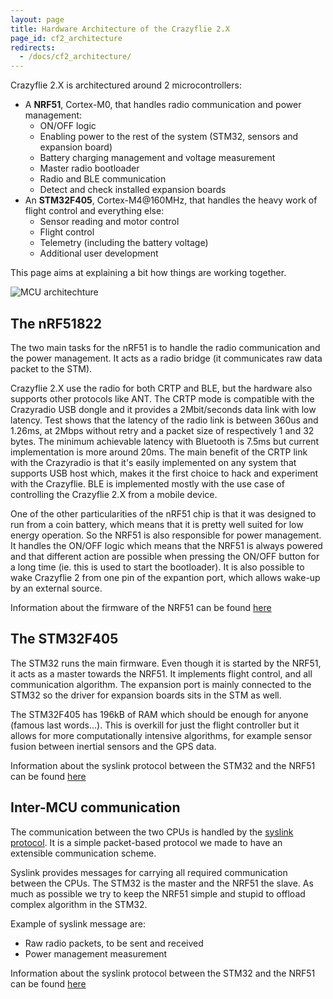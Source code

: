 ```yaml
---
layout: page
title: Hardware Architecture of the Crazyflie 2.X
page_id: cf2_architecture
redirects:
  - /docs/cf2_architecture/
---
```


Crazyflie 2.X is architectured around 2 microcontrollers:

-   A **NRF51**, Cortex-M0, that handles radio communication and power
    management:
    -   ON/OFF logic
    -   Enabling power to the rest of the system (STM32, sensors and
        expansion board)
    -   Battery charging management and voltage measurement
    -   Master radio bootloader
    -   Radio and BLE communication
    -   Detect and check installed expansion boards
-   An **STM32F405**, Cortex-M4\@160MHz, that handles the heavy work of
    flight control and everything else:
    -   Sensor reading and motor control
    -   Flight control
    -   Telemetry (including the battery voltage)
    -   Additional user development

This page aims at explaining a bit how things are working together.

![MCU architechture](/images/documentation/overview/mcu_architecture1.png)

The nRF51822
------------

The two main tasks for the nRF51 is to handle the radio communication
and the power management. It acts as a radio bridge (it communicates raw
data packet to the STM).

Crazyflie 2.X use the radio for both CRTP and BLE, but the hardware also
supports other protocols like ANT. The CRTP mode is compatible with the
Crazyradio USB dongle and it provides a 2Mbit/seconds data link with low
latency. Test shows that the latency of the radio link is between 360us
and 1.26ms, at 2Mbps without retry and a packet size of respectively 1
and 32 bytes. The minimum achievable latency with Bluetooth is 7.5ms but
current implementation is more around 20ms. The main benefit of the CRTP
link with the Crazyradio is that it's easily implemented on any system
that supports USB host which, makes it the first choice to hack and
experiment with the Crazyflie. BLE is implemented mostly with the use
case of controlling the Crazyflie 2.X from a mobile device.

One of the other particularities of the nRF51 chip is that it was
designed to run from a coin battery, which means that it is pretty well
suited for low energy operation. So the NRF51 is also responsible for
power management. It handles the ON/OFF logic which means that the NRF51
is always powered and that different action are possible when pressing
the ON/OFF button for a long time (ie. this is used to start the
bootloader). It is also possible to wake Crazyflie 2 from one pin of the
expantion port, which allows wake-up by an external source.

Information about the firmware of the NRF51 can be found [here](/documentation/repository/crazyflie2-nrf-firmware/master/)

The STM32F405
-------------

The STM32 runs the main firmware. Even though it is started by the
NRF51, it acts as a master towards the NRF51. It implements flight
control, and all communication algorithm. The expansion port is mainly
connected to the STM32 so the driver for expansion boards sits in the
STM as well.

The STM32F405 has 196kB of RAM which should be enough for anyone (famous
last words...). This is overkill for just the flight controller but it
allows for more computationally intensive algorithms, for example sensor
fusion between inertial sensors and the GPS data.

Information about the syslink protocol between the STM32 and the NRF51 can be found [here](/documentation/repository/crazyflie-firmware/master/)

Inter-MCU communication
-----------------------

The communication between the two CPUs is handled by the [syslink
protocol](/documentation/repository/crazyflie-firmware/master/). It is a simple packet-based
protocol we made to have an extensible communication scheme.

Syslink provides messages for carrying all required communication
between the CPUs. The STM32 is the master and the NRF51 the slave. As
much as possible we try to keep the NRF51 simple and stupid to offload
complex algorithm in the STM32.

Example of syslink message are:

-   Raw radio packets, to be sent and received
-   Power management measurement

Information about the syslink protocol between the STM32 and the NRF51 can be found [here](/documentation/repository/crazyflie2-nrf-firmware/master/)
